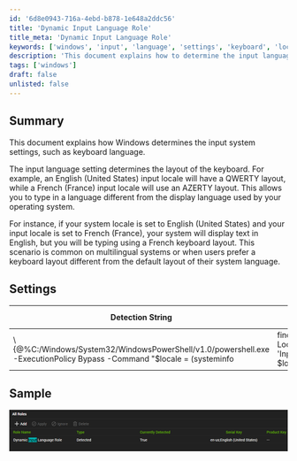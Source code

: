 ```yaml
---
id: '6d8e0943-716a-4ebd-b878-1e648a2ddc56'
title: 'Dynamic Input Language Role'
title_meta: 'Dynamic Input Language Role'
keywords: ['windows', 'input', 'language', 'settings', 'keyboard', 'locale']
description: 'This document explains how to determine the input language settings on Windows systems, highlighting the differences between system locale and input locale, and how they affect keyboard layouts for multilingual users.'
tags: ['windows']
draft: false
unlisted: false
---
```


## Summary

This document explains how Windows determines the input system settings, such as keyboard language.

The input language setting determines the layout of the keyboard. For example, an English (United States) input locale will have a QWERTY layout, while a French (France) input locale will use an AZERTY layout. This allows you to type in a language different from the display language used by your operating system.

For instance, if your system locale is set to English (United States) and your input locale is set to French (France), your system will display text in English, but you will be typing using a French keyboard layout. This scenario is common on multilingual systems or when users prefer a keyboard layout different from the default layout of their system language.

## Settings

| Detection String                                                                                                                                               | Comparator | Result                           | Applicable OS |
|----------------------------------------------------------------------------------------------------------------------------------------------------------------|------------|----------------------------------|----------------|
| \\\{@%C:/Windows/System32/WindowsPowerShell/v1.0/powershell.exe -ExecutionPolicy Bypass -Command \"$locale = (systeminfo | findstr /B /C:'Input Locale') -replace 'Input Locale:',''; $locale.trim()\"@%} | Exists     | en-us;English (United States)   | Windows        |

## Sample

![Sample Image](../../../static/img/Dynamic-Input-Language-Role/image_1.png)




